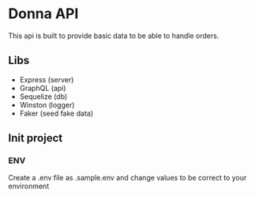 # Donna API

This api is built to provide basic data to be able to handle orders.

## Libs

* Express (server)
* GraphQL (api)
* Sequelize (db)
* Winston (logger)
* Faker (seed fake data)

## Init project

### ENV

Create a .env file as .sample.env and change values to be correct to your environment

